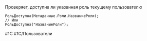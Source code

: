 
Проверяет, доступна ли указанная роль текущему пользователю

```
РольДоступна(Метаданные.Роли.НазваниеРоли);
// Или
РольДоступна("НазваниеРоли");
```

#1С #1С/Пользователи